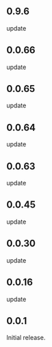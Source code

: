 ## 0.9.6
update

## 0.0.66
update

## 0.0.65
update

## 0.0.64
update

## 0.0.63
update

## 0.0.45
update

## 0.0.30
update

## 0.0.16
update

## 0.0.1

Initial release.
